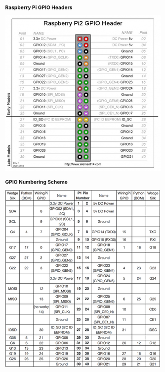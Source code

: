 ### Raspberry Pi GPIO Headers

![](headers/rpi_GPIOheader.jpg)

### GPIO Numbering Scheme

![](headers/rpi_headerNumbers.png)
